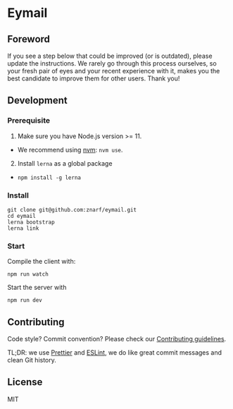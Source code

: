 # Eymail

## Foreword

If you see a step below that could be improved (or is outdated), please update the instructions. We rarely go through this process ourselves, so your fresh pair of eyes and your recent experience with it, makes you the best candidate to improve them for other users. Thank you!

## Development

### Prerequisite

1. Make sure you have Node.js version >= 11.

- We recommend using [nvm](https://github.com/creationix/nvm): `nvm use`.

2. Install `lerna` as a global package

- `npm install -g lerna`

### Install

```
git clone git@github.com:znarf/eymail.git
cd eymail
lerna bootstrap
lerna link
```

### Start

Compile the client with:

```
npm run watch
```

Start the server with

```
npm run dev
```

## Contributing

Code style? Commit convention? Please check our [Contributing guidelines](CONTRIBUTING.md).

TL;DR: we use [Prettier](https://prettier.io/) and [ESLint](https://eslint.org/), we do like great commit messages and clean Git history.

## License

MIT
